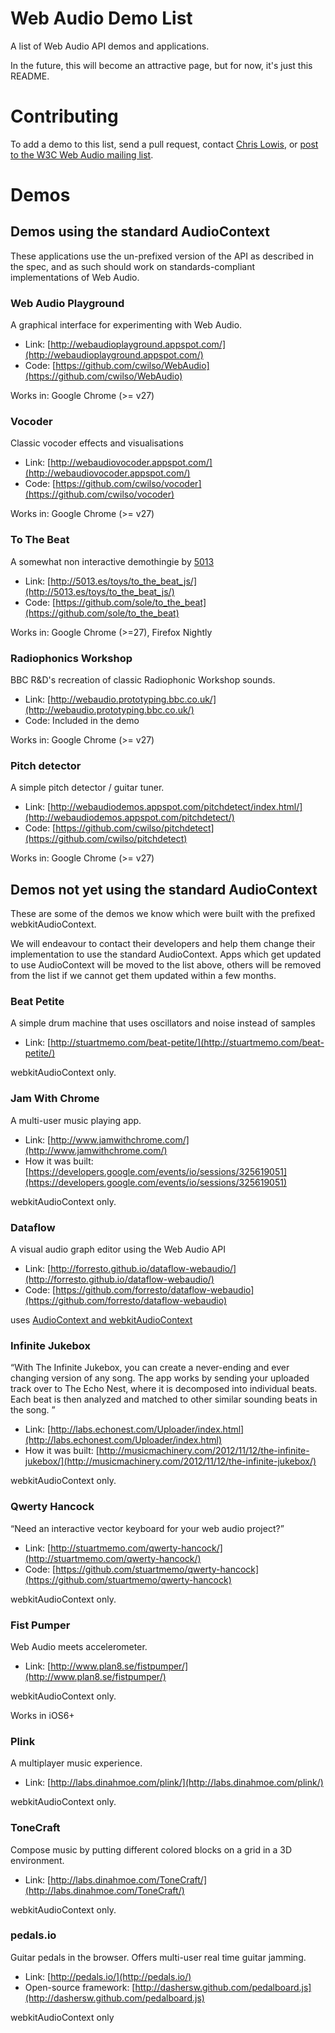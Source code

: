 Web Audio Demo List
=========

A list of Web Audio API demos and applications.

In the future, this will become an attractive page, but for now, it's
just this README.

# Contributing

To add a demo to this list, send a pull request, contact
[Chris Lowis](http://github.com/chrislo), or
[post to the W3C Web Audio mailing list](mailto:public-audio@w3.org).

# Demos

## Demos using the standard AudioContext

These applications use the un-prefixed version of the API as described in the spec, and as such should work on standards-compliant implementations of Web Audio.

### Web Audio Playground

A graphical interface for experimenting with Web Audio.

 - Link: [http://webaudioplayground.appspot.com/](http://webaudioplayground.appspot.com/)
 - Code: [https://github.com/cwilso/WebAudio](https://github.com/cwilso/WebAudio)

Works in: Google Chrome (>= v27)

### Vocoder

Classic vocoder effects and visualisations

 - Link: [http://webaudiovocoder.appspot.com/](http://webaudiovocoder.appspot.com/)
 - Code: [https://github.com/cwilso/vocoder](https://github.com/cwilso/vocoder)

Works in: Google Chrome (>= v27)

### To The Beat

A somewhat non interactive demothingie by [5013](http://5013.es/)

 - Link: [http://5013.es/toys/to_the_beat_js/](http://5013.es/toys/to_the_beat_js/)
 - Code: [https://github.com/sole/to_the_beat](https://github.com/sole/to_the_beat)

Works in: Google Chrome (>=27), Firefox Nightly

### Radiophonics Workshop

BBC R&D's recreation of classic Radiophonic Workshop sounds.

 - Link: [http://webaudio.prototyping.bbc.co.uk/](http://webaudio.prototyping.bbc.co.uk/)
 - Code: Included in the demo

Works in: Google Chrome (>= v27)

### Pitch detector

A simple pitch detector / guitar tuner.

 - Link: [http://webaudiodemos.appspot.com/pitchdetect/index.html/](http://webaudiodemos.appspot.com/pitchdetect/)
 - Code: [https://github.com/cwilso/pitchdetect](https://github.com/cwilso/pitchdetect)

Works in: Google Chrome (>= v27)

## Demos not yet using the standard AudioContext

These are some of the demos we know which were built with the prefixed webkitAudioContext.

We will endeavour to contact their developers and help them change their implementation to use the standard AudioContext. Apps which get updated to use AudioContext will be moved to the list above, others will be removed from the list if we cannot get them updated within a few months.


### Beat Petite

A simple drum machine that uses oscillators and noise instead of samples

- Link: [http://stuartmemo.com/beat-petite/](http://stuartmemo.com/beat-petite/)

webkitAudioContext only.


### Jam With Chrome

A multi-user music playing app.

- Link: [http://www.jamwithchrome.com/](http://www.jamwithchrome.com/)
- How it was built: [https://developers.google.com/events/io/sessions/325619051](https://developers.google.com/events/io/sessions/325619051)

webkitAudioContext only.


### Dataflow

A visual audio graph editor using the Web Audio API

- Link: [http://forresto.github.io/dataflow-webaudio/](http://forresto.github.io/dataflow-webaudio/)
- Code: [https://github.com/forresto/dataflow-webaudio](https://github.com/forresto/dataflow-webaudio)

uses [AudioContext and webkitAudioContext](https://github.com/forresto/dataflow-webaudio/search?q=audiocontext&ref=cmdform)
### Infinite Jukebox

“With The Infinite Jukebox, you can create a never-ending and ever changing version of any song.   The app works by sending your uploaded track over to The Echo Nest, where it is decomposed into individual beats.  Each beat is then analyzed and matched to other similar sounding beats in the song. ”

- Link: [http://labs.echonest.com/Uploader/index.html](http://labs.echonest.com/Uploader/index.html)
- How it was built: [http://musicmachinery.com/2012/11/12/the-infinite-jukebox/](http://musicmachinery.com/2012/11/12/the-infinite-jukebox/)

webkitAudioContext only.


### Qwerty Hancock

“Need an interactive vector keyboard for your web audio project?”

- Link: [http://stuartmemo.com/qwerty-hancock/](http://stuartmemo.com/qwerty-hancock/)
- Code: [https://github.com/stuartmemo/qwerty-hancock](https://github.com/stuartmemo/qwerty-hancock)

webkitAudioContext only.

### Fist Pumper

Web Audio meets accelerometer.

- Link: [http://www.plan8.se/fistpumper/](http://www.plan8.se/fistpumper/)

webkitAudioContext only.

Works in iOS6+

### Plink

A multiplayer music experience.

- Link: [http://labs.dinahmoe.com/plink/](http://labs.dinahmoe.com/plink/)

webkitAudioContext only.

### ToneCraft

Compose music by putting different colored blocks on a grid in a 3D environment.

- Link: [http://labs.dinahmoe.com/ToneCraft/](http://labs.dinahmoe.com/ToneCraft/)

webkitAudioContext only.

### pedals.io

Guitar pedals in the browser. Offers multi-user real time guitar jamming.

- Link: [http://pedals.io/](http://pedals.io/)
- Open-source framework: [http://dashersw.github.com/pedalboard.js](http://dashersw.github.com/pedalboard.js)

webkitAudioContext only
